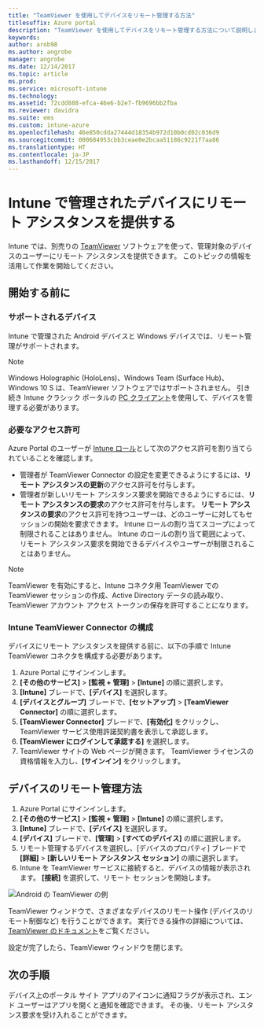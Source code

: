 ```yaml
---
title: "TeamViewer を使用してデバイスをリモート管理する方法"
titlesuffix: Azure portal
description: "TeamViewer を使用してデバイスをリモート管理する方法について説明します。"
keywords: 
author: arob98
ms.author: angrobe
manager: angrobe
ms.date: 12/14/2017
ms.topic: article
ms.prod: 
ms.service: microsoft-intune
ms.technology: 
ms.assetid: 72cdd888-efca-46e6-b2e7-fb9696bb2fba
ms.reviewer: davidra
ms.suite: ems
ms.custom: intune-azure
ms.openlocfilehash: 46e850cdda27444d18354b972d10b0cd02c036d9
ms.sourcegitcommit: 000684953cbb3ceae0e2bcaa51186c9221f7aa86
ms.translationtype: HT
ms.contentlocale: ja-JP
ms.lasthandoff: 12/15/2017
---
```

# <a name="provide-remote-assistance-for-intune-managed-devices"></a>Intune で管理されたデバイスにリモート アシスタンスを提供する

Intune では、別売りの [TeamViewer](https://www.teamviewer.com) ソフトウェアを使って、管理対象のデバイスのユーザーにリモート アシスタンスを提供できます。 このトピックの情報を活用して作業を開始してください。

## <a name="before-you-start"></a>開始する前に

### <a name="supported-devices"></a>サポートされるデバイス

Intune で管理された Android デバイスと Windows デバイスでは、リモート管理がサポートされます。

>[!NOTE]
>Windows Holographic (HoloLens)、Windows Team (Surface Hub)、Windows 10 S は、TeamViewer ソフトウェアではサポートされません。 引き続き Intune クラシック ポータルの [PC クライアント](/intune-classic/deploy-use/pc-management-comparison?toc=/intune/toc.json)を使用して、デバイスを管理する必要があります。



### <a name="required-permissions"></a>必要なアクセス許可

Azure Portal のユーザーが [Intune ロール](https://docs.microsoft.com/intune-azure/access-control/role-based-access-control)として次のアクセス許可を割り当てられていることを確認します。
- 管理者が TeamViewer Connector の設定を変更できるようにするには、**リモート アシスタンスの更新**のアクセス許可を付与します。
- 管理者が新しいリモート アシスタンス要求を開始できるようにするには、**リモート アシスタンスの要求**のアクセス許可を付与します。 **リモート アシスタンスの要求**のアクセス許可を持つユーザーは、どのユーザーに対してもセッションの開始を要求できます。 Intune ロールの割り当てスコープによって制限されることはありません。 Intune のロールの割り当て範囲によって、リモート アシスタンス要求を開始できるデバイスやユーザーが制限されることはありません。

>[!NOTE]
>TeamViewer を有効にすると、Intune コネクタ用 TeamViewer での TeamViewer セッションの作成、Active Directory データの読み取り、TeamViewer アカウント アクセス トークンの保存を許可することになります。

### <a name="configure-the-intune-teamviewer-connector"></a>Intune TeamViewer Connector の構成

デバイスにリモート アシスタンスを提供する前に、以下の手順で Intune TeamViewer コネクタを構成する必要があります。


1. Azure Portal にサインインします。
2. **[その他のサービス]** > **[監視 + 管理]** > **[Intune]** の順に選択します。
3. **[Intune]** ブレードで、**[デバイス]** を選択します。
4. **[デバイスとグループ]** ブレードで、**[セットアップ]** > **[TeamViewer Connector]** の順に選択します。
5. **[TeamViewer Connector]** ブレードで、**[有効化]** をクリックし、TeamViewer サービス使用許諾契約書を表示して承認します。
6. **[TeamViewer にログインして承認する]** を選択します。
7. TeamViewer サイトの Web ページが開きます。 TeamViewer ライセンスの資格情報を入力し、**[サインイン]** をクリックします。


## <a name="how-to-remotely-administer-a-device"></a>デバイスのリモート管理方法

1. Azure Portal にサインインします。
2. **[その他のサービス]** > **[監視 + 管理]** > **[Intune]** の順に選択します。
3. **[Intune]** ブレードで、**[デバイス]** を選択します。
4. **[デバイス]** ブレードで、**[管理]** > **[すべてのデバイス]** の順に選択します。
5. リモート管理するデバイスを選択し、[デバイスのプロパティ] ブレードで **[詳細]** > **[新しいリモート アシスタンス セッション]** の順に選択します。
6. Intune を TeamViewer サービスに接続すると、デバイスの情報が表示されます。 **[接続]** を選択して、リモート セッションを開始します。

![Android の TeamViewer の例](./media/android-teamviewer.png)

TeamViewer ウィンドウで、さまざまなデバイスのリモート操作 (デバイスのリモート制御など) を行うことができます。 実行できる操作の詳細については、[TeamViewer のドキュメント](https://www.teamviewer.com/support/documents/)をご覧ください。

設定が完了したら、TeamViewer ウィンドウを閉じます。

## <a name="next-steps"></a>次の手順

デバイス上のポータル サイト アプリのアイコンに通知フラグが表示され、エンド ユーザーはアプリを開くと通知を確認できます。 その後、リモート アシスタンス要求を受け入れることができます。
